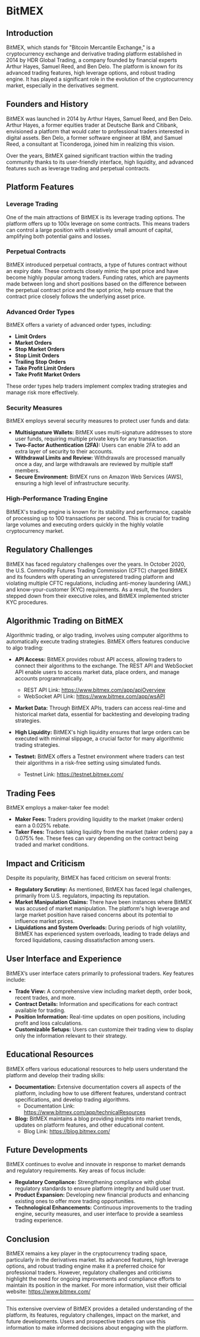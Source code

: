 # BitMEX

## Introduction
BitMEX, which stands for "Bitcoin Mercantile Exchange," is a cryptocurrency exchange and derivative trading platform established in 2014 by HDR Global Trading, a company founded by financial experts Arthur Hayes, Samuel Reed, and Ben Delo. The platform is known for its advanced trading features, high leverage options, and robust trading engine. It has played a significant role in the evolution of the cryptocurrency market, especially in the derivatives segment.

## Founders and History
BitMEX was launched in 2014 by Arthur Hayes, Samuel Reed, and Ben Delo. Arthur Hayes, a former equities trader at Deutsche Bank and Citibank, envisioned a platform that would cater to professional traders interested in digital assets. Ben Delo, a former software engineer at IBM, and Samuel Reed, a consultant at Ticonderoga, joined him in realizing this vision.

Over the years, BitMEX gained significant traction within the trading community thanks to its user-friendly interface, high liquidity, and advanced features such as leverage trading and perpetual contracts. 

## Platform Features

### Leverage Trading
One of the main attractions of BitMEX is its leverage trading options. The platform offers up to 100x leverage on some contracts. This means traders can control a large position with a relatively small amount of capital, amplifying both potential gains and losses.

### Perpetual Contracts
BitMEX introduced perpetual contracts, a type of futures contract without an expiry date. These contracts closely mimic the spot price and have become highly popular among traders. Funding rates, which are payments made between long and short positions based on the difference between the perpetual contract price and the spot price, help ensure that the contract price closely follows the underlying asset price.

### Advanced Order Types
BitMEX offers a variety of advanced order types, including:

- **Limit Orders**
- **Market Orders**
- **Stop Market Orders**
- **Stop Limit Orders**
- **Trailing Stop Orders**
- **Take Profit Limit Orders**
- **Take Profit Market Orders**

These order types help traders implement complex trading strategies and manage risk more effectively.

### Security Measures
BitMEX employs several security measures to protect user funds and data:

- **Multisignature Wallets:** BitMEX uses multi-signature addresses to store user funds, requiring multiple private keys for any transaction.
- **Two-Factor Authentication (2FA):** Users can enable 2FA to add an extra layer of security to their accounts.
- **Withdrawal Limits and Review:** Withdrawals are processed manually once a day, and large withdrawals are reviewed by multiple staff members.
- **Secure Environment:** BitMEX runs on Amazon Web Services (AWS), ensuring a high level of infrastructure security.

### High-Performance Trading Engine
BitMEX's trading engine is known for its stability and performance, capable of processing up to 100 transactions per second. This is crucial for trading large volumes and executing orders quickly in the highly volatile cryptocurrency market.

## Regulatory Challenges
BitMEX has faced regulatory challenges over the years. In October 2020, the U.S. Commodity Futures Trading Commission (CFTC) charged BitMEX and its founders with operating an unregistered trading platform and violating multiple CFTC regulations, including anti-money laundering (AML) and know-your-customer (KYC) requirements. As a result, the founders stepped down from their executive roles, and BitMEX implemented stricter KYC procedures.

## Algorithmic Trading on BitMEX
Algorithmic trading, or algo trading, involves using computer algorithms to automatically execute trading strategies. BitMEX offers features conducive to algo trading:

- **API Access:** BitMEX provides robust API access, allowing traders to connect their algorithms to the exchange. The REST API and WebSocket API enable users to access market data, place orders, and manage accounts programmatically.
  - REST API Link: https://www.bitmex.com/app/apiOverview
  - WebSocket API Link: https://www.bitmex.com/app/wsAPI

- **Market Data:** Through BitMEX APIs, traders can access real-time and historical market data, essential for backtesting and developing trading strategies.
- **High Liquidity:** BitMEX's high liquidity ensures that large orders can be executed with minimal slippage, a crucial factor for many algorithmic trading strategies.
- **Testnet:** BitMEX offers a Testnet environment where traders can test their algorithms in a risk-free setting using simulated funds.
  - Testnet Link: https://testnet.bitmex.com/

## Trading Fees
BitMEX employs a maker-taker fee model:

- **Maker Fees:** Traders providing liquidity to the market (maker orders) earn a 0.025% rebate.
- **Taker Fees:** Traders taking liquidity from the market (taker orders) pay a 0.075% fee.
These fees can vary depending on the contract being traded and market conditions.

## Impact and Criticism
Despite its popularity, BitMEX has faced criticism on several fronts:

- **Regulatory Scrutiny:** As mentioned, BitMEX has faced legal challenges, primarily from U.S. regulators, impacting its reputation.
- **Market Manipulation Claims:** There have been instances where BitMEX was accused of market manipulation. The platform's high leverage and large market position have raised concerns about its potential to influence market prices.
- **Liquidations and System Overloads:** During periods of high volatility, BitMEX has experienced system overloads, leading to trade delays and forced liquidations, causing dissatisfaction among users.

## User Interface and Experience
BitMEX’s user interface caters primarily to professional traders. Key features include:

- **Trade View:** A comprehensive view including market depth, order book, recent trades, and more.
- **Contract Details:** Information and specifications for each contract available for trading.
- **Position Information:** Real-time updates on open positions, including profit and loss calculations.
- **Customizable Setups:** Users can customize their trading view to display only the information relevant to their strategy.

## Educational Resources
BitMEX offers various educational resources to help users understand the platform and develop their trading skills:

- **Documentation:** Extensive documentation covers all aspects of the platform, including how to use different features, understand contract specifications, and develop trading algorithms.
  - Documentation Link: https://www.bitmex.com/app/technicalResources
- **Blog:** BitMEX maintains a blog providing insights into market trends, updates on platform features, and other educational content.
  - Blog Link: https://blog.bitmex.com/

## Future Developments
BitMEX continues to evolve and innovate in response to market demands and regulatory requirements. Key areas of focus include:

- **Regulatory Compliance:** Strengthening compliance with global regulatory standards to ensure platform integrity and build user trust.
- **Product Expansion:** Developing new financial products and enhancing existing ones to offer more trading opportunities.
- **Technological Enhancements:** Continuous improvements to the trading engine, security measures, and user interface to provide a seamless trading experience.

## Conclusion
BitMEX remains a key player in the cryptocurrency trading space, particularly in the derivatives market. Its advanced features, high leverage options, and robust trading engine make it a preferred choice for professional traders. However, regulatory challenges and criticisms highlight the need for ongoing improvements and compliance efforts to maintain its position in the market. For more information, visit their official website: https://www.bitmex.com/

---

This extensive overview of BitMEX provides a detailed understanding of the platform, its features, regulatory challenges, impact on the market, and future developments. Users and prospective traders can use this information to make informed decisions about engaging with the platform.